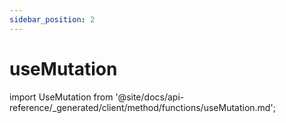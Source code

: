 ```yaml
---
sidebar_position: 2
---
```


# useMutation

import UseMutation from '@site/docs/api-reference/_generated/client/method/functions/useMutation.md';

<UseMutation /> 
